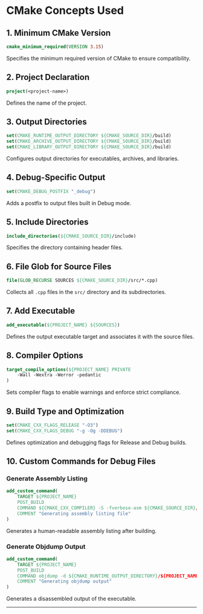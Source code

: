 # CMake Concepts Used

## 1. Minimum CMake Version
```cmake
cmake_minimum_required(VERSION 3.15)
```
Specifies the minimum required version of CMake to ensure compatibility.

## 2. Project Declaration
```cmake
project(<project-name>)
```
Defines the name of the project.

## 3. Output Directories
```cmake
set(CMAKE_RUNTIME_OUTPUT_DIRECTORY ${CMAKE_SOURCE_DIR}/build)
set(CMAKE_ARCHIVE_OUTPUT_DIRECTORY ${CMAKE_SOURCE_DIR}/build)
set(CMAKE_LIBRARY_OUTPUT_DIRECTORY ${CMAKE_SOURCE_DIR}/build)
```
Configures output directories for executables, archives, and libraries.

## 4. Debug-Specific Output
```cmake
set(CMAKE_DEBUG_POSTFIX "_debug")
```
Adds a postfix to output files built in Debug mode.

## 5. Include Directories
```cmake
include_directories(${CMAKE_SOURCE_DIR}/include)
```
Specifies the directory containing header files.

## 6. File Glob for Source Files
```cmake
file(GLOB_RECURSE SOURCES ${CMAKE_SOURCE_DIR}/src/*.cpp)
```
Collects all `.cpp` files in the `src/` directory and its subdirectories.

## 7. Add Executable
```cmake
add_executable(${PROJECT_NAME} ${SOURCES})
```
Defines the output executable target and associates it with the source files.

## 8. Compiler Options
```cmake
target_compile_options(${PROJECT_NAME} PRIVATE
    -Wall -Wextra -Werror -pedantic
)
```
Sets compiler flags to enable warnings and enforce strict compliance.

## 9. Build Type and Optimization
```cmake
set(CMAKE_CXX_FLAGS_RELEASE "-O3")
set(CMAKE_CXX_FLAGS_DEBUG "-g -Og -DDEBUG")
```
Defines optimization and debugging flags for Release and Debug builds.

## 10. Custom Commands for Debug Files
### Generate Assembly Listing
```cmake
add_custom_command(
    TARGET ${PROJECT_NAME}
    POST_BUILD
    COMMAND ${CMAKE_CXX_COMPILER} -S -fverbose-asm ${CMAKE_SOURCE_DIR}/src/*.cpp -o ${CMAKE_SOURCE_DIR}/debug/${PROJECT_NAME}.list
    COMMENT "Generating assembly listing file"
)
```
Generates a human-readable assembly listing after building.

### Generate Objdump Output
```cmake
add_custom_command(
    TARGET ${PROJECT_NAME}
    POST_BUILD
    COMMAND objdump -d ${CMAKE_RUNTIME_OUTPUT_DIRECTORY}/${PROJECT_NAME} > ${CMAKE_SOURCE_DIR}/debug/${PROJECT_NAME}.objdump
    COMMENT "Generating objdump output"
)
```
Generates a disassembled output of the executable.

---